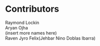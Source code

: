Contributors
============
Raymond Lockin  
Aryan Ojha  
(insert more names here)  
Raven Jyro Felix(Jehbar Nino Doblas Ibarra)  
